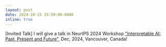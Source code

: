 ```yaml
---
layout: post
date: 2024-10-15 15:59:00-0400
inline: true
---
```


[Invited Talk] I will give a talk in NeurIPS 2024 Workshop ["Interpretable AI: Past, Present and Future"](https://interpretable-ai-workshop.github.io/), Dec, 2024, Vancouver, Canada! 
